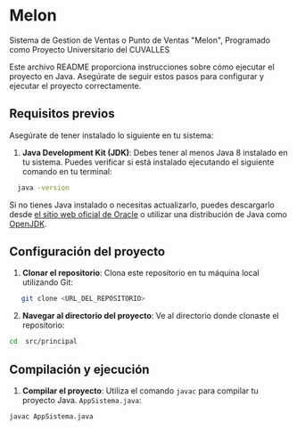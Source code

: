 # Melon
Sistema de Gestion de Ventas o Punto de Ventas "Melon", Programado como Proyecto Universitario del CUVALLES

Este archivo README proporciona instrucciones sobre cómo ejecutar el proyecto en Java. Asegúrate de seguir estos pasos para configurar y ejecutar el proyecto correctamente.

## Requisitos previos

Asegúrate de tener instalado lo siguiente en tu sistema:

1. **Java Development Kit (JDK)**: Debes tener al menos Java 8 instalado en tu sistema. Puedes verificar si está instalado ejecutando el siguiente comando en tu terminal:
 ```bash
   java -version
   ```
   
Si no tienes Java instalado o necesitas actualizarlo, puedes descargarlo desde [el sitio web oficial de Oracle](https://www.oracle.com/java/technologies/javase-downloads.html) o utilizar una distribución de Java como [OpenJDK](https://openjdk.java.net/).

## Configuración del proyecto

1. **Clonar el repositorio**: Clona este repositorio en tu máquina local utilizando Git:

```bash
   git clone <URL_DEL_REPOSITORIO>
   ```
   
2. **Navegar al directorio del proyecto**: Ve al directorio donde clonaste el repositorio:
```bash
cd  src/principal
```


## Compilación y ejecución

1. **Compilar el proyecto**: Utiliza el comando `javac` para compilar tu proyecto Java.  `AppSistema.java`:
 ```bash
javac AppSistema.java
```

